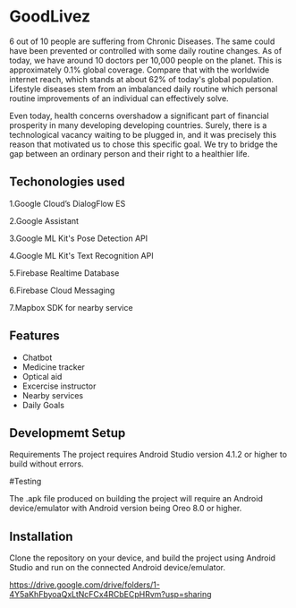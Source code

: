 
# GoodLivez

6 out of 10 people are suffering from Chronic Diseases. The same could have been prevented or controlled with some daily routine changes. As of today, we have around 10 doctors per 10,000 people on the planet. This is approximately 0.1% global coverage. Compare that with the worldwide internet reach, which stands at about 62% of today's global population. Lifestyle diseases stem from an imbalanced daily routine which personal routine improvements of an individual can effectively solve.

Even today, health concerns overshadow a significant part of financial prosperity in many developing developing countries. Surely, there is a technological vacancy waiting to be plugged in, and it was precisely this reason that motivated us to chose this specific goal. We try to bridge the gap between an ordinary person and their right to a healthier life.

## Techonologies used

1.Google Cloud’s DialogFlow ES

2.Google Assistant

3.Google ML Kit's Pose Detection API

4.Google ML Kit's Text Recognition API

5.Firebase Realtime Database

6.Firebase Cloud Messaging

7.Mapbox SDK for nearby service
## Features

- Chatbot 
- Medicine tracker
- Optical aid
- Excercise instructor
- Nearby services
- Daily Goals


## Developmemt Setup

Requirements
The project requires Android Studio version 4.1.2 or higher to build without errors.


#Testing

The .apk file produced on building the project will require an Android device/emulator with Android version being Oreo 8.0 or higher.
## Installation

Clone the repository on your device, and build the project using Android Studio and run on the connected Android device/emulator.

https://drive.google.com/drive/folders/1-4Y5aKhFbyoaQxLtNcFCx4RCbECpHRvm?usp=sharing
